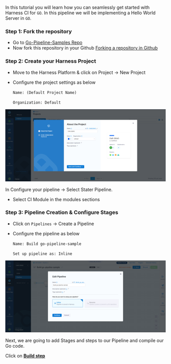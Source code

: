 In this tutorial you will learn how you can seamlessly get started with Harness CI for ```GO```. In this pipeline we will be implementing a Hello World Server in `GO`.
### Step 1: Fork the repository 


- Go to [Go-Pipeline-Samples Repo](https://github.com/harness-community/go-pipeline-sample)
- Now fork this repository in your Github [Forking a repository in Github](https://docs.github.com/en/get-started/quickstart/fork-a-repo)


### Step 2: Create your Harness Project

- Move to the Harness Platform & click on Project -> New Project
- Configure the project settings as below

  `Name: (Default Project Name)`


  `Organization: Default`
 

 ![configure_the_stage_setting](/images/about_the_project.png)
   
   In Configure your pipeline -> Select Stater Pipeline.

- Select CI Module in the modules sections


### Step 3: Pipeline Creation & Configure Stages

- Click on `Pipelines` -> Create a Pipeline 
- Configure the pipeline as below

  `Name: Build go-pipeline-sample`

  `Set up pipeline as: Inline`

 ![configure_the_stage_setting](/images/Pipeline_Creation_&_Configure_Stages.png)

Next, we are going to add Stages and steps to our Pipeline and compile our Go code.

Click on **[Build step](buildStep.md)**
